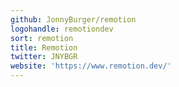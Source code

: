 ```yaml
---
github: JonnyBurger/remotion
logohandle: remotiondev
sort: remotion
title: Remotion
twitter: JNYBGR
website: 'https://www.remotion.dev/'
---
```

